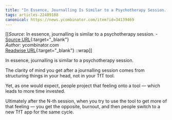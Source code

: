 ```yaml
---
title: "In Essence, Journalling Is Similar to a Psychotherapy Session. (442426445)"
tags: articles-22489188
canonical: https://news.ycombinator.com/item?id=34139469
---
```


[[_Source_: In essence, journalling is similar to a psychotherapy session. - [Source URL](https://news.ycombinator.com/item?id=34139469){:target="_blank"}<br>
_Author_: ycombinator.com<br>
[Readwise URL](https://readwise.io/open/442426445){:target="_blank"}
::wrap]]

In essence, journalling is similar to a psychotherapy session.

The clarity of mind you get after a journalling session comes from structuring things in your head, not in your TfT tool.

Yet, as one would expect, people project that feeling onto a tool — which leads to more time invested.

Ultimately after the N-th session, when you try to use the tool to get more of that feeling — you get the opposite, burnout, and then people switch to a new TfT app for the same cycle.
